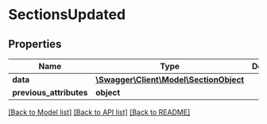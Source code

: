 # SectionsUpdated

## Properties
Name | Type | Description | Notes
------------ | ------------- | ------------- | -------------
**data** | [**\Swagger\Client\Model\SectionObject**](SectionObject.md) |  | [optional] 
**previous_attributes** | **object** |  | [optional] 

[[Back to Model list]](../../README.md#documentation-for-models) [[Back to API list]](../../README.md#documentation-for-api-endpoints) [[Back to README]](../../README.md)

